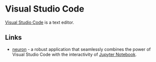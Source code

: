 # Visual Studio Code

[Visual Studio Code](https://code.visualstudio.com/) is a text editor.

## Links

* [neuron](https://github.com/lorenzo2897/vscode-ipe) - a robust application that seamlessly combines the power of Visual Studio Code with the interactivity of [Jupyter Notebook](https://github.com/myles/wiki/tree/f372daac5c55e94c0709618731da62eceb4e6a76/programming/jupyter-notebook.md).

